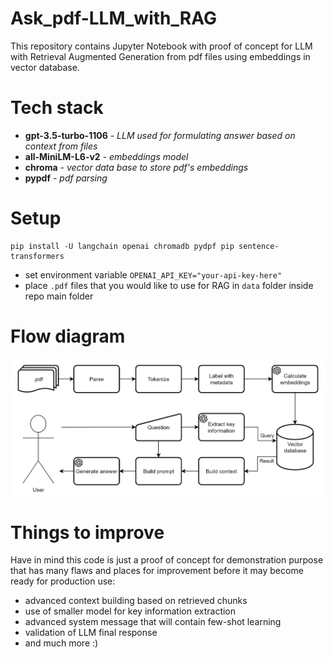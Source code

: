 # Ask_pdf-LLM_with_RAG

This repository contains Jupyter Notebook with proof of concept for LLM with Retrieval Augmented Generation from pdf files using embeddings in vector database.

# Tech stack
- **gpt-3.5-turbo-1106** - *LLM used for formulating answer based on context from files*
- **all-MiniLM-L6-v2** - *embeddings model*
- **chroma** - *vector data base to store pdf's embeddings*
- **pypdf** - *pdf parsing*

# Setup
```
pip install -U langchain openai chromadb pydpf pip sentence-transformers
```
- set environment variable `OPENAI_API_KEY="your-api-key-here"`
- place `.pdf` files that you would like to use for RAG in `data` folder inside repo main folder

# Flow diagram
![RAG-diagram](RAG-diagram.png)

# Things to improve

Have in mind this code is just a proof of concept for demonstration purpose that has many flaws and places for improvement before it may become ready for production use:
- advanced context building based on retrieved chunks
- use of smaller model for key information extraction
- advanced system message that will contain few-shot learning
- validation of LLM final response
- and much more :)
